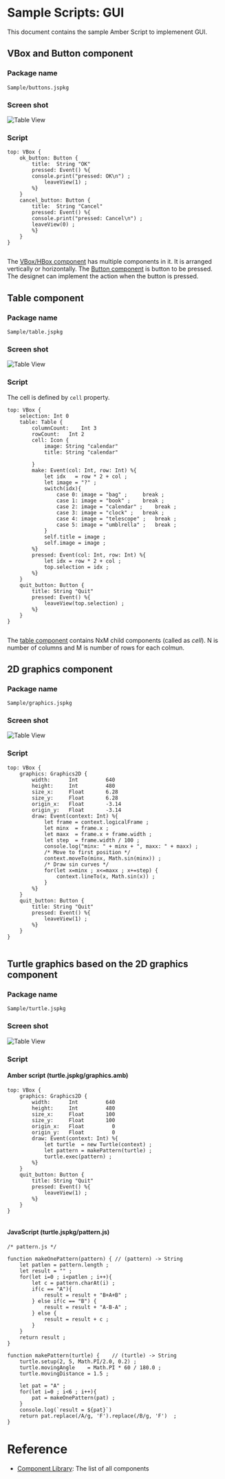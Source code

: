 

# Sample Scripts: GUI
This document contains the sample Amber Script to implemenent GUI.

## VBox and Button component
### Package name
`Sample/buttons.jspkg`

### Screen shot
![Table View](https://github.com/steelwheels/JSTerminal/blob/master/Documents/Images/buttons-screenshot.png)

### Script
````
top: VBox {
    ok_button: Button {
        title:  String "OK"
        pressed: Event() %{
		console.print("pressed: OK\n") ;
	    	leaveView(1) ;
        %}
    }
    cancel_button: Button {
        title:  String "Cancel"
        pressed: Event() %{
		console.print("pressed: Cancel\n") ;
		leaveView(0) ;
        %}
    }
}


````
The [VBox/HBox component](https://github.com/steelwheels/KiwiCompnents/blob/master/Document/Components/Box.md) has multiple components in it. It is arranged vertically or horizontally.
The [Button component](https://github.com/steelwheels/KiwiCompnents/blob/master/Document/Components/Button.md) is button to be pressed. The designet can implement the action when the button is pressed.

## Table component

### Package name
`Sample/table.jspkg`

### Screen shot
![Table View](https://github.com/steelwheels/JSTerminal/blob/master/Documents/Images/table-screenshot.png)

### Script
The cell is defined by `cell` property.
````
top: VBox {
	selection: Int 0
    table: Table {
		columnCount:	Int	3
		rowCount:	Int	2
		cell: Icon {
			image: String "calendar"
			title: String "calendar"

		}
		make: Event(col: Int, row: Int) %{
			let idx   = row * 2 + col ;
			let image = "?" ;
			switch(idx){
				case 0: image = "bag" ;		break ;
				case 1: image = "book" ; 	break ;
				case 2: image = "calendar" ;	break ;
				case 3: image = "clock" ;	break ;
				case 4: image = "telescope" ;	break ;
				case 5: image = "umblrella" ;	break ;
			}
			self.title = image ;
			self.image = image ;
		%}
		pressed: Event(col: Int, row: Int) %{
			let idx = row * 2 + col ;
			top.selection = idx ;
		%}
    }
    quit_button: Button {
   		title: String "Quit"
		pressed: Event() %{
			leaveView(top.selection) ;
        %}
    }
}


````

The [table component](https://github.com/steelwheels/KiwiCompnents/blob/master/Document/Components/Table.md)
contains NxM child components (called as *cell*).
N is number of columns and M is number of rows for each colmun.

## 2D graphics component

### Package name
`Sample/graphics.jspkg`

### Screen shot
![Table View](https://github.com/steelwheels/JSTerminal/blob/master/Documents/Images/graphics-2d-screenshot-1.png)

### Script
````
top: VBox {
    graphics: Graphics2D {
        width:      Int         640
        height:     Int         480
        size_x:     Float       6.28
        size_y:     Float       6.28
        origin_x:   Float       -3.14
        origin_y:   Float       -3.14
        draw: Event(context: Int) %{
            let frame = context.logicalFrame ;
            let minx  = frame.x ;
            let maxx  = frame.x + frame.width ;
            let step  = frame.width / 100 ;
            console.log("minx: " + minx + ", maxx: " + maxx) ;
            /* Move to first position */
            context.moveTo(minx, Math.sin(minx)) ;
            /* Draw sin curves */
            for(let x=minx ; x<=maxx ; x+=step) {
                context.lineTo(x, Math.sin(x)) ;
            }
        %}
    }
    quit_button: Button {
   		title: String "Quit"
		pressed: Event() %{
			leaveView(1) ;
        %}
    }
}


````

## Turtle graphics based on the 2D graphics component

### Package name
`Sample/turtle.jspkg`

### Screen shot
![Table View](https://github.com/steelwheels/JSTerminal/blob/master/Documents/Images/turtle-screenshot-1.png)

### Script
#### Amber script (turtle.jspkg/graphics.amb)
````
top: VBox {
    graphics: Graphics2D {
        width:      Int         640
        height:     Int         480
        size_x:     Float       100
        size_y:     Float       100
        origin_x:   Float         0
        origin_y:   Float         0
        draw: Event(context: Int) %{
            let turtle  = new Turtle(context) ;
            let pattern = makePattern(turtle) ;
	        turtle.exec(pattern) ;
        %}
    }
    quit_button: Button {
   		title: String "Quit"
		pressed: Event() %{
			leaveView(1) ;
        %}
    }
}


````

#### JavaScript (turtle.jspkg/pattern.js)
````
/* pattern.js */

function makeOnePattern(pattern) { // (pattern) -> String
    let patlen = pattern.length ;
    let result = "" ;
    for(let i=0 ; i<patlen ; i++){
        let c = pattern.charAt(i) ;
        if(c == "A"){
            result = result + "B+A+B" ;
        } else if(c == "B") {
            result = result + "A-B-A" ;
        } else {
            result = result + c ;
        }
    }
    return result ;
} 

function makePattern(turtle) {    // (turtle) -> String
    turtle.setup(2, 5, Math.PI/2.0, 0.2) ;
    turtle.movingAngle    = Math.PI * 60 / 180.0 ;
    turtle.movingDistance = 1.5 ;

    let pat = "A" ;
    for(let i=0 ; i<6 ; i++){
        pat = makeOnePattern(pat) ;
    }
    console.log(`result = ${pat}`)
    return pat.replace(/A/g, 'F').replace(/B/g, 'F')  ;
}

````

# Reference
* [Component Library](https://github.com/steelwheels/KiwiCompnents/blob/master/Document/Library.md): The list of all components

